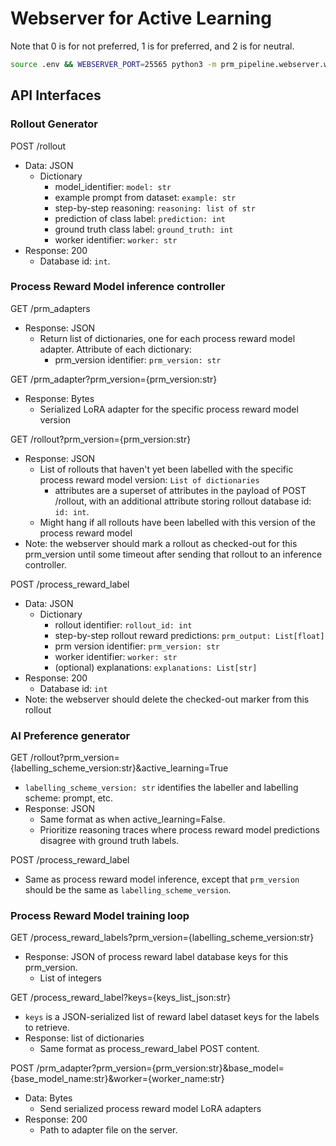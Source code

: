 # Webserver for Active Learning
Note that 0 is for not preferred, 1 is for preferred, and 2 is for neutral.

```bash
source .env && WEBSERVER_PORT=25565 python3 -m prm_pipeline.webserver.wsgi
```

## API Interfaces
### Rollout Generator
POST /rollout
- Data: JSON
    - Dictionary
        - model_identifier: `model: str`
        - example prompt from dataset: `example: str`
        - step-by-step reasoning: `reasoning: list of str`
        - prediction of class label: `prediction: int`
        - ground truth class label: `ground_truth: int`
        - worker identifier: `worker: str`
- Response: 200 
    - Database id: `int`.


### Process Reward Model inference controller
GET /prm_adapters
- Response: JSON
    - Return list of dictionaries, one for each process reward model adapter. Attribute of each dictionary:
        - prm_version identifier: `prm_version: str`

GET /prm_adapter?prm_version={prm_version:str}
- Response: Bytes
    - Serialized LoRA adapter for the specific process reward model version

GET /rollout?prm_version={prm_version:str}
- Response: JSON
    - List of rollouts that haven't yet been labelled with the specific process reward model version: `List of dictionaries` 
        - attributes are a superset of attributes in the payload of POST /rollout, with an additional attribute storing rollout database id: `id: int`.
    - Might hang if all rollouts have been labelled with this version of the process reward model
- Note: the webserver should mark a rollout as checked-out for this prm_version until some timeout after sending that rollout to an inference controller.

POST /process_reward_label
- Data: JSON
    - Dictionary
        - rollout identifier: `rollout_id: int`
        - step-by-step rollout reward predictions: `prm_output: List[float]`
        - prm version identifier: `prm_version: str`
        - worker identifier: `worker: str`
        - (optional) explanations: `explanations: List[str]` 
- Response: 200
    - Database id: `int`
- Note: the webserver should delete the checked-out marker from this rollout


### AI Preference generator
GET /rollout?prm_version={labelling_scheme_version:str}&active_learning=True
- `labelling_scheme_version: str` identifies the labeller and labelling scheme: prompt, etc.  
- Response: JSON
    - Same format as when active_learning=False.
    - Prioritize reasoning traces where process reward model predictions disagree with ground truth labels.

POST /process_reward_label
- Same as process reward model inference, except that `prm_version` should be the same as `labelling_scheme_version`.


### Process Reward Model training loop
GET /process_reward_labels?prm_version={labelling_scheme_version:str}
- Response: JSON of process reward label database keys for this prm_version.
    - List of integers

GET /process_reward_label?keys={keys_list_json:str}
- `keys` is a JSON-serialized list of reward label dataset keys for the labels to retrieve.
- Response: list of dictionaries
    - Same format as process_reward_label POST content.

POST /prm_adapter?prm_version={prm_version:str}&base_model={base_model_name:str}&worker={worker_name:str}
- Data: Bytes
    - Send serialized process reward model LoRA adapters
- Response: 200
    - Path to adapter file on the server.